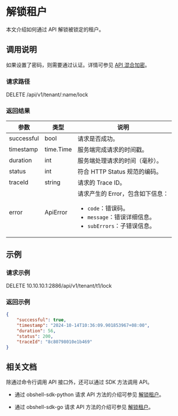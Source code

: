 # 解锁租户

本文介绍如何通过 API 解锁被锁定的租户。

## 调用说明

如果设置了密码，则需要通过认证。详情可参见 [API 混合加密](../20.api-hybrid-encryption.md)。

### 请求路径

DELETE /api/v1/tenant/:name/lock

### 返回结果

| 参数 | 类型 | 说明 |
|-------|------|------|
| successful | bool | 请求是否成功。 |
| timestamp | time.Time | 服务端完成请求的时间戳。 |
| duration | int | 服务端处理请求的时间（毫秒）。 |
| status | int | 符合 HTTP Status 规范的编码。 |
| traceId | string | 请求的 Trace ID。 |
| error | ApiError | 请求产生的 Error，包含如下信息：<ul><li><code>code</code>：错误码。</li><li><code>message</code>：错误详细信息。</li><li><code>subErrors</code>：子错误信息。</li></ul> |

## 示例

### 请求示例

DELETE 10.10.10.1:2886/api/v1/tenant/t1/lock

### 返回示例

```json
{
    "successful": true,
    "timestamp": "2024-10-14T10:36:09.901853967+08:00",
    "duration": 56,
    "status": 200,
    "traceId": "8c80798010e1b469"
}
```

## 相关文档

除通过命令行调用 API 接口外，还可以通过 SDK 方法调用 API。

* 通过 obshell-sdk-python 请求 API 方法的介绍可参见 [解锁租户](../../500.obshell-sdk-reference/100.python/500.tenant-management/1400.unlock-tenants-of-python.md)。

* 通过 obshell-sdk-go 请求 API 方法的介绍可参见 [解锁租户](../../500.obshell-sdk-reference/200.go/500.tenant-management/1400.unlock-tenants-of-go.md)。
